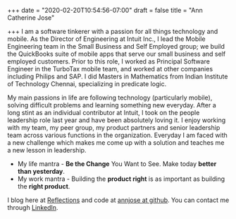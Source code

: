 +++
date = "2020-02-20T10:54:56-07:00"
draft = false
title = "Ann Catherine Jose"

+++
I am a software tinkerer with a passion for all things technology and mobile. As the Director of Engineering at Intuit Inc., I lead the Mobile Engineering team in the Small Business and Self Employed group; we build the QuickBooks suite of mobile apps that serve our small business and self employed customers. Prior to this role, I worked as Principal Software Engineer in the TurboTax mobile team, and worked at other companies including Philips and SAP. I did Masters in Mathematics from Indian Institute of Technology Chennai, specializing in predicate logic.

My main passions in life are following technology (particularly mobile), solving difficult problems and learning something new everyday. After a long stint as an individual contributor at Intuit, I took on the people leadership role last year and have been absolutely loving it. I enjoy working with my team, my peer group, my product partners and senior leadership team across various functions in the organization. Everyday I am faced with a new challenge which makes me come up with a solution and teaches me a new lesson in leadership.

* My life mantra - **Be the Change** You Want to See. Make today **better than yesterday**.
* My work mantra - Building the **product right** is as important as building the **right product**.

I blog here at [Reflections](https://ann.chiramattel.com/) and code at <a href="https://github.com/annjose" target="_blank">annjose at github</a>. You can contact me through <a href="https://www.linkedin.com/in/annjose" target="_blank">LinkedIn</a>.